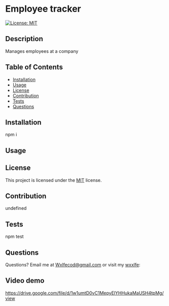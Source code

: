 # Employee tracker
[![License: MIT](https://img.shields.io/badge/License-MIT-yellow.svg)](https://opensource.org/licenses/MIT)
## Description
Manages employees at a company
## Table of Contents
* [Installation](#installation)
* [Usage](#usage)
* [License](#license)
* [Contribution](#contribution)
* [Tests](#tests)
* [Questions](#questions)
     
## Installation
npm i
  
## Usage

  
## License
This project is licensed under the [MIT](https://opensource.org/licenses/MIT) license.
  
## Contribution
undefined
  
## Tests
npm test
  
## Questions
Questions?  Email me at Wxlfecod@gmail.com or visit my [wxxlfe](GitHub):

## Video demo
https://drive.google.com/file/d/1w1umtD0vC1MepyElYHHukaMaUSH4tpMg/view
